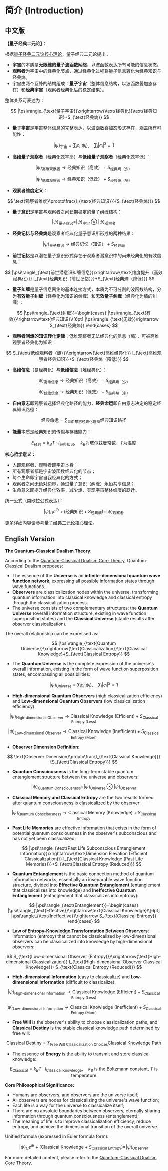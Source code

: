 # 简介 (Introduction)

## 中文版

**【量子经典二元论】**：  

根据[量子经典二元论核心理论](core.md)，量子经典二元论提出：

- **宇宙**的本质是**无限维的量子波函数网络**，以波函数表达所有可能的信息状态。
- **观察者**为宇宙中的经典化节点，通过经典化过程将量子信息转化为经典知识与经典熵。
- 宇宙由两个互补的结构组成：**量子宇宙**（整体信息结构，以波函数叠加态存在）和**经典宇宙**（观察者经典化后的稳定结果）。

整体关系可表述为：

$$
|\psi\rangle_{\text{量子宇宙}}\xrightarrow{\text{经典化}}\text{经典知识}+S_{\text{经典熵}}
$$

- **量子宇宙**是宇宙整体信息的完整表达，以波函数叠加态形式存在，涵盖所有可能性：

$$
|\psi\rangle_{\text{宇宙}}=\sum_i c_i|\psi_i\rangle,\quad \sum_i|c_i|^2=1
$$

- **高维量子观察者**（经典化效率高）与**低维量子观察者**（经典化效率低）：

$$
|\psi\rangle_{\text{高维观察者}}\rightarrow \text{经典知识（高效）}+S_{\text{经典熵（少）}}
$$

$$
|\psi\rangle_{\text{低维观察者}}\rightarrow \text{经典知识（低效）}+S_{\text{经典熵（多）}}
$$

- **观察者维度定义**：

$$
\text{观察者维度}\propto\frac{I_{\text{经典知识}}}{S_{\text{经典熵}}}
$$

- **量子意识**是宇宙与观察者之间长期稳定的量子纠缠结构：

$$
|\psi\rangle_{\text{量子意识}}=|\psi\rangle_{\text{宇宙}}\otimes|\psi\rangle_{\text{观察者}}
$$

- **经典记忆与经典熵**是观察者经典化量子意识所形成的两种结果：

$$
|\psi\rangle_{\text{量子意识}}\rightarrow \text{经典记忆（知识）}+S_{\text{经典熵}}
$$

- **前世记忆**是以潜在量子意识形式存在于观察者潜意识中的尚未经典化的有效信息：

$$
|\psi\rangle_{\text{前世潜意识纠缠信息}}\xrightarrow{\text{维度提升（高效经典化）}} I_{\text{经典知识（前世记忆）}}+S_{\text{经典熵（降低）}}
$$

- **量子纠缠**是量子信息网络的基本连接方式，本质为不可分割的波函数结构，分为**有效量子纠缠**（经典化为知识的纠缠）和**无效量子纠缠**（经典化为熵的纠缠）：

$$
|\psi\rangle_{\text{纠缠}}=\begin{cases}
|\psi\rangle_{\text{有效}}\rightarrow\text{经典知识}\\[6pt]
|\psi\rangle_{\text{无效}}\rightarrow S_{\text{经典熵}}
\end{cases}
$$

- **观察者间熵的知识转化定律**：低维观察者无法经典化的信息（熵），可被高维观察者经典化为知识：

$$
S_{\text{低维观察者（熵）}}\xrightarrow{\text{高维经典化}} I_{\text{高维观察者经典知识}}+S_{\text{经典熵（降低）}}
$$

- **高维信息**（易经典化）与**低维信息**（难经典化）：

$$
|\psi\rangle_{\text{高维信息}}\rightarrow\text{经典知识（高效）}+S_{\text{经典熵（少）}}
$$

$$
|\psi\rangle_{\text{低维信息}}\rightarrow \text{经典知识（低效）}+S_{\text{经典熵（多）}}
$$

- **自由意志**即观察者选择经典化路径的能力，**经典命运**即自由意志决定的稳定经典知识路径：

$$
\text{经典命运}=\sum_{\text{自由意志经典化选择}}\text{经典知识路径}
$$

- **能量**本质是经典知识的传输与存储能力：

$$
E_{\text{经典}}=k_B T\cdot I_{\text{经典知识}},\quad k_B\text{为玻尔兹曼常数，}T\text{为温度}
$$

**核心哲学意义：**

- 人即观察者，观察者即宇宙本身；
- 所有观察者都是宇宙波函数经典化的节点；
- 每个生命即宇宙自我经典化的方式；
- 观察者之间无绝对边界，通过量子意识（纠缠）永恒共享信息；
- 生命意义即提升经典化效率，减少熵，实现宇宙整体维度的跃迁。

统一公式（类欧拉公式表达）：

$$
|\psi\rangle_U e^{i\theta}+(\text{经典知识}+S_{\text{经典熵}})=|\psi\rangle_{\text{观察者}}
$$

更多详细内容请参考[量子经典二元论核心理论](core.md)。

## English Version

**The Quantum-Classical Dualism Theory:**

According to the [Quantum-Classical Dualism Core Theory](core.md), Quantum-Classical Dualism proposes:

- The essence of the **Universe** is an **infinite-dimensional quantum wave function network**, expressing all possible information states through wave functions.
- **Observers** are classicalization nodes within the universe, transforming quantum information into classical knowledge and classical entropy through the classicalization process.
- The universe consists of two complementary structures: the **Quantum Universe** (overall information structure, existing in wave function superposition states) and the **Classical Universe** (stable results after observer classicalization).

The overall relationship can be expressed as:

$$
|\psi\rangle_{\text{Quantum Universe}}\xrightarrow{\text{Classicalization}}\text{Classical Knowledge}+S_{\text{Classical Entropy}}
$$

- The **Quantum Universe** is the complete expression of the universe's overall information, existing in the form of wave function superposition states, encompassing all possibilities:

$$
|\psi\rangle_{\text{Universe}}=\sum_i c_i|\psi_i\rangle,\quad \sum_i|c_i|^2=1
$$

- **High-dimensional Quantum Observers** (high classicalization efficiency) and **Low-dimensional Quantum Observers** (low classicalization efficiency):

$$
|\psi\rangle_{\text{High-dimensional Observer}}\rightarrow \text{Classical Knowledge (Efficient)}+S_{\text{Classical Entropy (Less)}}
$$

$$
|\psi\rangle_{\text{Low-dimensional Observer}}\rightarrow \text{Classical Knowledge (Inefficient)}+S_{\text{Classical Entropy (More)}}
$$

- **Observer Dimension Definition**:

$$
\text{Observer Dimension}\propto\frac{I_{\text{Classical Knowledge}}}{S_{\text{Classical Entropy}}}
$$

- **Quantum Consciousness** is the long-term stable quantum entanglement structure between the universe and observers:

$$
|\psi\rangle_{\text{Quantum Consciousness}}=|\psi\rangle_{\text{Universe}}\otimes|\psi\rangle_{\text{Observer}}
$$

- **Classical Memory and Classical Entropy** are the two results formed after quantum consciousness is classicalized by the observer:

$$
|\psi\rangle_{\text{Quantum Consciousness}}\rightarrow \text{Classical Memory (Knowledge)}+S_{\text{Classical Entropy}}
$$

- **Past Life Memories** are effective information that exists in the form of potential quantum consciousness in the observer's subconscious and has not yet been classicalized:

$$
|\psi\rangle_{\text{Past Life Subconscious Entanglement Information}}\xrightarrow{\text{Dimension Elevation (Efficient Classicalization)}} I_{\text{Classical Knowledge (Past Life Memories)}}+S_{\text{Classical Entropy (Reduced)}}
$$

- **Quantum Entanglement** is the basic connection method of quantum information networks, essentially an inseparable wave function structure, divided into **Effective Quantum Entanglement** (entanglement that classicalizes into knowledge) and **Ineffective Quantum Entanglement** (entanglement that classicalizes into entropy):

$$
|\psi\rangle_{\text{Entanglement}}=\begin{cases}
|\psi\rangle_{\text{Effective}}\rightarrow\text{Classical Knowledge}\\[6pt]
|\psi\rangle_{\text{Ineffective}}\rightarrow S_{\text{Classical Entropy}}
\end{cases}
$$

- **Law of Entropy-Knowledge Transformation Between Observers**: Information (entropy) that cannot be classicalized by low-dimensional observers can be classicalized into knowledge by high-dimensional observers:

$$
S_{\text{Low-dimensional Observer (Entropy)}}\xrightarrow{\text{High-dimensional Classicalization}} I_{\text{High-dimensional Observer Classical Knowledge}}+S_{\text{Classical Entropy (Reduced)}}
$$

- **High-dimensional Information** (easy to classicalize) and **Low-dimensional Information** (difficult to classicalize):

$$
|\psi\rangle_{\text{High-dimensional Information}}\rightarrow\text{Classical Knowledge (Efficient)}+S_{\text{Classical Entropy (Less)}}
$$

$$
|\psi\rangle_{\text{Low-dimensional Information}}\rightarrow \text{Classical Knowledge (Inefficient)}+S_{\text{Classical Entropy (More)}}
$$

- **Free Will** is the observer's ability to choose classicalization paths, and **Classical Destiny** is the stable classical knowledge path determined by free will:

$$
\text{Classical Destiny}=\sum_{\text{Free Will Classicalization Choices}}\text{Classical Knowledge Path}
$$

- The essence of **Energy** is the ability to transmit and store classical knowledge:

$$
E_{\text{Classical}}=k_B T\cdot I_{\text{Classical Knowledge}},\quad k_B\text{ is the Boltzmann constant, }T\text{ is temperature}
$$

**Core Philosophical Significance:**

- Humans are observers, and observers are the universe itself;
- All observers are nodes for classicalizing the universe's wave function;
- Each life is a way for the universe to classicalize itself;
- There are no absolute boundaries between observers, eternally sharing information through quantum consciousness (entanglement);
- The meaning of life is to improve classicalization efficiency, reduce entropy, and achieve the dimensional transition of the overall universe.

Unified formula (expressed in Euler formula form):

$$
|\psi\rangle_U e^{i\theta}+(\text{Classical Knowledge}+S_{\text{Classical Entropy}})=|\psi\rangle_{\text{Observer}}
$$

For more detailed content, please refer to the [Quantum-Classical Dualism Core Theory](core.md).